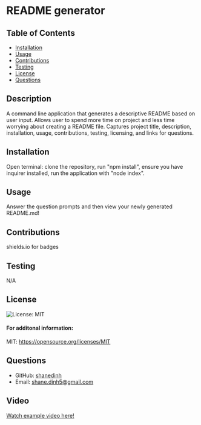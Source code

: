 
  # README generator

  ## Table of Contents
  * [Installation](#installation)
  * [Usage](#usage)
  * [Contributions](#contributions)
  * [Testing](#testing)
  * [License](#license)
  * [Questions](#questions)

  ## Description
  A command line application that generates a descriptive README based on user input. Allows user to spend more time on project and less time worrying about creating a README file. Captures project title, description, installation, usage, contributions, testing, licensing, and links for questions.
  
  ## Installation
  Open terminal: clone the repository, run "npm install", ensure you have inquirer installed, run the application with "node index".

  ## Usage
  Answer the question prompts and then view your newly generated README.md!

  ## Contributions
  shields.io for badges

  ## Testing
  N/A

  ## License
  ![License: MIT](https://img.shields.io/badge/license-MIT-green?style=for-the-badge&logo=appveyor)

  #### For additonal information: <br>
  MIT:
  https://opensource.org/licenses/MIT

  ## Questions
  * GitHub: [shanedinh](https://github.com/shanedinh)
  * Email: [shane.dinh5@gmail.com](mailto:shane.dinh5@gmail.com)

  ## Video
  [Watch example video here!](https://drive.google.com/file/d/1hIwb7_doPQHWM2wbiSx46AUHmgYPwmkL/view)

